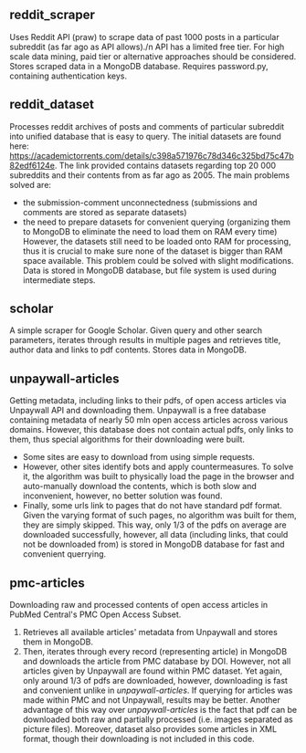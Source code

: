 ## reddit_scraper
Uses Reddit API (praw) to scrape data of past 1000 posts in a particular subreddit (as far ago as API allows)./n
API has a limited free tier. For high scale data mining, paid tier or alternative approaches should be considered.
Stores scraped data in a MongoDB database.
Requires password.py, containing authentication keys.
## reddit_dataset
Processes reddit archives of posts and comments of particular subreddit into unified database that is easy to query.
The initial datasets are found here: https://academictorrents.com/details/c398a571976c78d346c325bd75c47b82edf6124e.
The link provided contains datasets regarding top 20 000 subreddits and their contents from as far ago as 2005.
The main problems solved are:
* the submission-comment unconnectedness (submissions and comments are stored as separate datasets)
* the need to prepare datasets for convenient querying (organizing them to MongoDB to eliminate the need to load them on RAM every time)
However, the datasets still need to be loaded onto RAM for processing, thus it is crucial to make sure none of the dataset is bigger than RAM space available.
This problem could be solved with slight modifications.
Data is stored in MongoDB database, but file system is used during intermediate steps.
## scholar
A simple scraper for Google Scholar. 
Given query and other search parameters, iterates through results in multiple pages and retrieves title, author data and links to pdf contents.
Stores data in MongoDB.
## unpaywall-articles
Getting metadata, including links to their pdfs, of open access articles via Unpaywall API and downloading them.
Unpaywall is a free database containing metadata of nearly 50 mln open access articles across various domains.
However, this database does not contain actual pdfs, only links to them, thus special algorithms for their downloading were built.
* Some sites are easy to download from using simple requests.
* However, other sites identify bots and apply countermeasures. To solve it, the algorithm was built to physically load the page in the browser and auto-manually download the contents, which is both slow and inconvenient, however, no better solution was found.
* Finally, some urls link to pages that do not have standard pdf format. Given the varying format of such pages, no algorithm was built for them, they are simply skipped.
This way, only 1/3 of the pdfs on average are downloaded successfully, however, all data (including links, that could not be downloaded from) is stored in MongoDB database for fast and convenient querrying.
## pmc-articles
Downloading raw and processed contents of open access articles in PubMed Central's PMC Open Access Subset.
1. Retrieves all available articles' metadata from Unpaywall and stores them in MongoDB.
2. Then, iterates through every record (representing article) in MongoDB and downloads the article from PMC database by DOI.
However, not all articles given by Unpaywall are found within PMC dataset. Yet again, only around 1/3 of pdfs are downloaded, however, downloading is fast and convenient unlike in *unpaywall-articles*. If querying for articles was made within PMC and not Unpaywall, results may be better.
Another advantage of this way over *unpaywall-articles* is the fact that pdf can be downloaded both raw and partially processed (i.e. images separated as picture files). Moreover, dataset also provides some articles in XML format, though their downloading is not included in this code.
